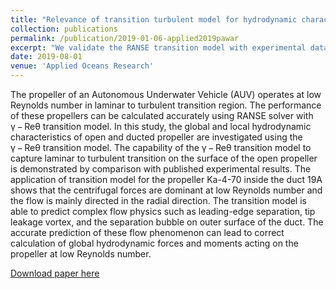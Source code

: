 ```yaml
---
title: "Relevance of transition turbulent model for hydrodynamic characteristics of low Reynolds number propeller"
collection: publications
permalink: /publication/2019-01-06-applied2019pawar
excerpt: "We validate the RANSE transition model with experimental data for open and ducted propellers"
date: 2019-08-01
venue: 'Applied Oceans Research'
---
```


The propeller of an Autonomous Underwater Vehicle (AUV) operates at low Reynolds number in laminar to turbulent transition region. The performance of these propellers can be calculated accurately using RANSE solver with γ − Reθ transition model. In this study, the global and local hydrodynamic characteristics of open and ducted propeller are investigated using the γ − Reθ transition model. The capability of the γ − Reθ transition model to capture laminar to turbulent transition on the surface of the open propeller is demonstrated by comparison with published experimental results. The application of transition model for the propeller Ka-4-70 inside the duct 19A shows that the centrifugal forces are dominant at low Reynolds number and the flow is mainly directed in the radial direction. The transition model is able to predict complex flow physics such as leading-edge separation, tip leakage vortex, and the separation bubble on outer surface of the duct. The accurate prediction of these flow phenomenon can lead to correct calculation of global hydrodynamic forces and moments acting on the propeller at low Reynolds number.

[Download paper here](http://academicpages.github.io/files/applied2019pawar.pdf)



